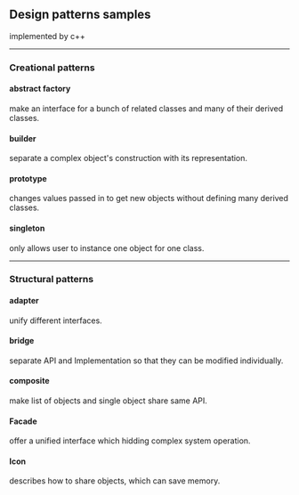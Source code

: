 ## Design patterns samples

implemented by c++

---

### Creational patterns

#### abstract factory

make an interface for a bunch of related classes and many of their derived classes.

#### builder

separate a complex object's construction with its representation.

#### prototype

changes values passed in to get new objects without defining many derived classes.

#### singleton

only allows user to instance one object for one class.

---

### Structural patterns

#### adapter

unify different interfaces.

#### bridge

separate API and Implementation so that they can be modified individually.

#### composite

make list of objects and single object share same API.

#### Facade

offer a unified interface which hidding complex system operation.

#### Icon

describes how to share objects, which can save memory.
